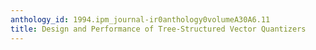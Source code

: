 ```yaml
---
anthology_id: 1994.ipm_journal-ir0anthology0volumeA30A6.11
title: Design and Performance of Tree-Structured Vector Quantizers
---
```

